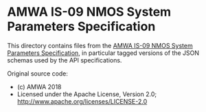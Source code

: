 # AMWA IS-09 NMOS System Parameters Specification

This directory contains files from the [AMWA IS-09 NMOS System Parameters Specification](https://github.com/AMWA-TV/is-09), in particular tagged versions of the JSON schemas used by the API specifications.

Original source code:

- (c) AMWA 2018
- Licensed under the Apache License, Version 2.0; http://www.apache.org/licenses/LICENSE-2.0
